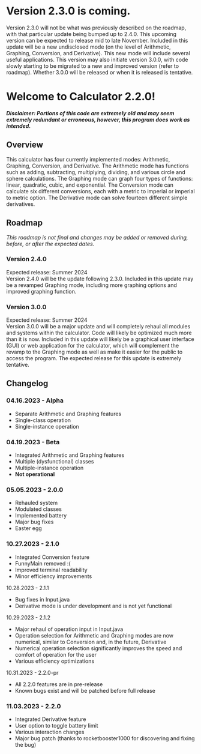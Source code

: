 # Version 2.3.0 is coming.
Version 2.3.0 will not be what was previously described on the roadmap, with that particular update being bumped up to 2.4.0. This upcoming version can be expected to release mid to late November. Included in this update will be a new undisclosed mode (on the level of Arithmetic, Graphing, Conversion, and Derivative). This new mode will include several useful applications. This version may also initiate version 3.0.0, with code slowly starting to be migrated to a new and improved version (refer to roadmap). Whether 3.0.0 will be released or when it is released is tentative.

# Welcome to Calculator 2.2.0!

***Disclaimer:
Portions of this code are extremely old and may seem extremely redundant or erroneous, however, this program does work as intended.***

## Overview
This calculator has four currently implemented modes: Arithmetic, Graphing, Conversion, and Derivative. The Arithmetic mode has functions such as adding, subtracting, multiplying, dividing, and various circle and sphere calculations. The Graphing mode can graph four types of functions: linear, quadratic, cubic, and exponential. The Conversion mode can calculate six different conversions, each with a metric to imperial or imperial to metric option. The Derivative mode can solve fourteen different simple derivatives.

## Roadmap
*This roadmap is not final and changes may be added or removed during, before, or after the expected dates.*

### Version 2.4.0
Expected release: Summer 2024<br>
Version 2.4.0 will be the update following 2.3.0. Included in this update may be a revamped Graphing mode, including more graphing options and improved graphing function.
### Version 3.0.0
Expected release: Summer 2024<br>
Version 3.0.0 will be a major update and will completely rehaul all modules and systems within the calculator. Code will likely be optimized much more than it is now. Included in this update will likely be a graphical user interface (GUI) or web application for the calculator, which will complement the revamp to the Graphing mode as well as make it easier for the public to access the program. The expected release for this update is extremely tentative.

## Changelog
### 04.16.2023 - Alpha
- Separate Arithmetic and Graphing features
- Single-class operation
- Single-instance operation
### 04.19.2023 - Beta
- Integrated Arithmetic and Graphing features
- Multiple (dysfunctional) classes
- Multiple-instance operation
- **Not operational**
### 05.05.2023 - 2.0.0
- Rehauled system
- Modulated classes
- Implemented battery
- Major bug fixes
- Easter egg
### 10.27.2023 - 2.1.0
- Integrated Conversion feature
- FunnyMain removed :(
- Improved terminal readability
- Minor efficiency improvements<br>

10.28.2023 - 2.1.1
- Bug fixes in Input.java
- Derivative mode is under development and is not yet functional<br>

10.29.2023 - 2.1.2
- Major rehaul of operation input in Input.java
- Operation selection for Arithmetic and Graphing modes are now numerical, similar to Conversion and, in the future, Derivative
- Numerical operation selection significantly improves the speed and comfort of operation for the user
- Various efficiency optimizations

10.31.2023 - 2.2.0-pr
- All 2.2.0 features are in pre-release
- Known bugs exist and will be patched before full release

### 11.03.2023 - 2.2.0
- Integrated Derivative feature
- User option to toggle battery limit
- Various interaction changes
- Major bug patch (thanks to rocketbooster1000 for discovering and fixing the bug)
